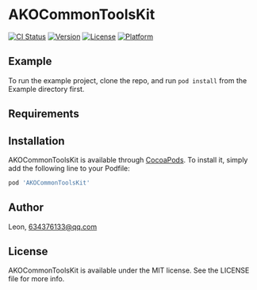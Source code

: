 # AKOCommonToolsKit

[![CI Status](https://img.shields.io/travis/zitao/AKOCommonToolsKit.svg?style=flat)](https://travis-ci.org/zitao/AKOCommonToolsKit)
[![Version](https://img.shields.io/cocoapods/v/AKOCommonToolsKit.svg?style=flat)](https://cocoapods.org/pods/AKOCommonToolsKit)
[![License](https://img.shields.io/cocoapods/l/AKOCommonToolsKit.svg?style=flat)](https://cocoapods.org/pods/AKOCommonToolsKit)
[![Platform](https://img.shields.io/cocoapods/p/AKOCommonToolsKit.svg?style=flat)](https://cocoapods.org/pods/AKOCommonToolsKit)

## Example

To run the example project, clone the repo, and run `pod install` from the Example directory first.

## Requirements

## Installation

AKOCommonToolsKit is available through [CocoaPods](https://cocoapods.org). To install
it, simply add the following line to your Podfile:

```ruby
pod 'AKOCommonToolsKit'
```

## Author

Leon, 634376133@qq.com

## License

AKOCommonToolsKit is available under the MIT license. See the LICENSE file for more info.
